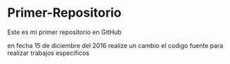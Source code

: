 # Primer-Repositorio
Este es mi primer repositorio en GitHub

en fecha 15 de diciembre del 2016 realize un cambio el codigo fuente para realizar trabajos especificos
